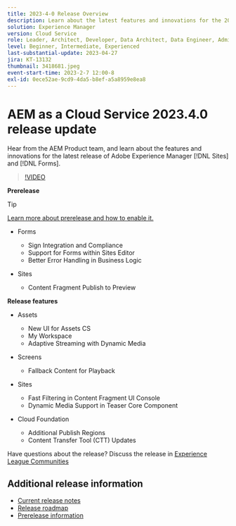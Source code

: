 ```yaml
---
title: 2023-4-0 Release Overview
description: Learn about the latest features and innovations for the 2023-2-0 release for Adobe Experience Manager [!DNL Forms] and [!DNL Sites].
solution: Experience Manager
version: Cloud Service
role: Leader, Architect, Developer, Data Architect, Data Engineer, Admin, User
level: Beginner, Intermediate, Experienced
last-substantial-update: 2023-04-27
jira: KT-13132
thumbnail: 3418681.jpeg
event-start-time: 2023-2-7 12:00-8
exl-id: 0ece52ae-9cd9-4da5-b8ef-a5a8959e8ea8
---
```

# AEM as a Cloud Service 2023.4.0 release update 

Hear from the AEM Product team, and learn about the features and innovations for the latest release of Adobe Experience Manager [!DNL Sites] and [!DNL Forms].

>[!VIDEO](https://video.tv.adobe.com/v/3418681/?learn=on)

**Prerelease**

>[!TIP]
>
>[Learn more about prerelease and how to enable it.](https://experienceleague.adobe.com/docs/experience-manager-cloud-service/content/release-notes/prerelease.html)

* Forms
  * Sign Integration and Compliance
  * Support for Forms within Sites Editor
  * Better Error Handling in Business Logic

* Sites
  * Content Fragment Publish to Preview

**Release features**

* Assets
  * New UI for Assets CS
  * My Workspace
  * Adaptive Streaming with Dynamic Media

* Screens
  * Fallback Content for Playback

* Sites
  * Fast Filtering in Content Fragment UI Console
  * Dynamic Media Support in Teaser Core Component

* Cloud Foundation
  * Additional Publish Regions
  * Content Transfer Tool (CTT) Updates


Have questions about the release?  Discuss the release in [Experience League Communities](https://adobe.ly/43FGHk0  )


## Additional release information

* [Current release notes](https://experienceleague.adobe.com/docs/experience-manager-cloud-service/content/release-notes/home.html)
* [Release roadmap](https://experienceleague.adobe.com/docs/experience-manager-release-information/aem-release-updates/update-releases-roadmap.html)
* [Prerelease information](https://experienceleague.adobe.com/docs/experience-manager-cloud-service/content/release-notes/prerelease.html)
